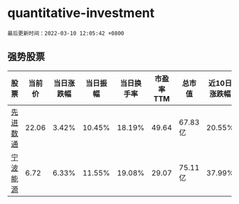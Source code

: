 # quantitative-investment

`最后更新时间：2022-03-10 12:05:42 +0800`

## 强势股票

|股票|当前价|当日涨跌幅|当日振幅|当日换手率|市盈率TTM|总市值|近10日涨跌幅|
|----|----|----|----|----|----|----|----|
|[先进数通](https://xueqiu.com/S/SZ300541)|22.06|3.42%|10.45%|18.19%|49.64|67.83亿|20.55%|
|[宁波能源](https://xueqiu.com/S/SH600982)|6.72|6.33%|11.55%|19.08%|29.07|75.11亿|37.99%|
